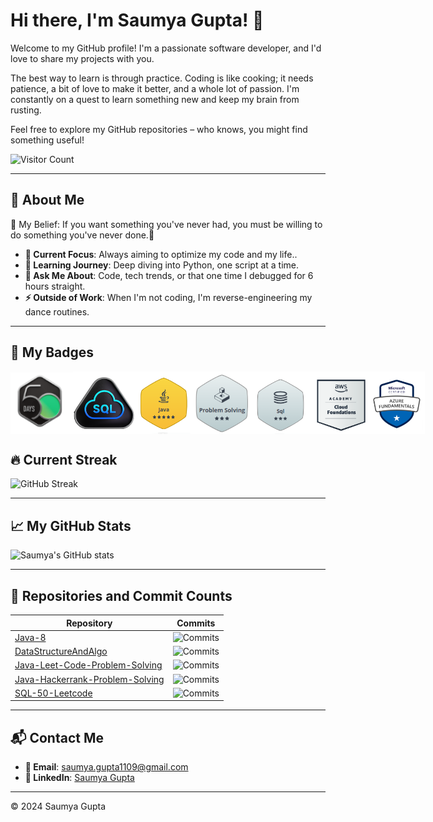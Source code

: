# Hi there, I'm Saumya Gupta! 👋

Welcome to my GitHub profile! I'm a passionate software developer, and I'd love to share my projects with you.

The best way to learn is through practice. Coding is like cooking; it needs patience, a bit of love to make it better, and a whole lot of passion. I'm constantly on a quest to learn something new and keep my brain from rusting. 

Feel free to explore my GitHub repositories – who knows, you might find something useful!


![Visitor Count](https://komarev.com/ghpvc/?username=saumya1109&style=flat-square&color=blue)

---

## 🔭 About Me

🌟 My Belief: If you want something you've never had, you must be willing to do something you've never done.🚀

- **🔭 Current Focus**: Always aiming to optimize my code and my life..
- **🌱 Learning Journey**: Deep diving into Python, one script at a time.
- **💬 Ask Me About**: Code, tech trends, or that one time I debugged for 6 hours straight.
- **⚡ Outside of Work**: When I'm not coding, I'm reverse-engineering my dance routines.
---

## 🏅 My Badges

<div style="display: flex; align-items: center;">
  
  <img src="https://github.com/saumya1109/assets/blob/main/Leetcode-50days.png" alt="Top SQL 50 Badge" width="100" height="100">
  <img src="https://github.com/saumya1109/assets/blob/main/Top_SQL_50.png" alt="Top SQL 50 Badge" width="100" height="100">
  <img src="https://github.com/saumya1109/assets/blob/main/Java-hacker-rank.png" alt="Java Badge" width="100" height="100">
  <img src="https://github.com/saumya1109/assets/blob/main/problem-solving-hackerrank.png" alt="Problem Solving Badge" width="100" height="100">
  <img src="https://github.com/saumya1109/assets/blob/main/SQL-silver-hackerrank.png" alt="SQL Badge" width="100" height="100">
  <img src="https://github.com/saumya1109/assets/blob/main/Cloud-foundation.png" alt="AWS CLoud Foundation" width="100" height="100">
  <img src="https://github.com/saumya1109/assets/blob/main/Azure-Fundamentals.png" alt="AZ-900" width="100" height="100">
 
  
</div>



## 🔥 Current Streak

![GitHub Streak](https://github-readme-streak-stats.herokuapp.com/?user=saumya1109&theme=default&hide_border=true)

---

## 📈 My GitHub Stats

![Saumya's GitHub stats](https://github-readme-stats.vercel.app/api?username=saumya1109&theme=default&hide_border=true)

---


## 📂 Repositories and Commit Counts

| Repository | Commits |
| --- | --- |
| [Java-8](https://github.com/saumya1109/Java-8) | ![Commits](https://img.shields.io/github/commit-activity/m/saumya1109/Java-8?style=flat-square&logo=github&label=Commits) |
| [DataStructureAndAlgo](https://github.com/saumya1109/DataStructureAndAlgo) | ![Commits](https://img.shields.io/github/commit-activity/m/saumya1109/DataStructureAndAlgo?style=flat-square&logo=github&label=Commits) |
| [Java-Leet-Code-Problem-Solving](https://github.com/saumya1109/Java-Leet-Code-Problem-Solving) | ![Commits](https://img.shields.io/github/commit-activity/m/saumya1109/Java-Leet-Code-Problem-Solving?style=flat-square&logo=github&label=Commits) |
| [Java-Hackerrank-Problem-Solving](https://github.com/saumya1109/Java-Hackerrank-Problem-Solving) | ![Commits](https://img.shields.io/github/commit-activity/m/saumya1109/Java-Hackerrank-Problem-Solving?style=flat-square&logo=github&label=Commits) |
| [SQL-50-Leetcode](https://github.com/saumya1109/SQL-50-Leetcode) | ![Commits](https://img.shields.io/github/commit-activity/m/saumya1109/SQL-50-Leetcode?style=flat-square&logo=github&label=Commits) |

---

## 📬 Contact Me

- **📧 Email**: [saumya.gupta1109@gmail.com](mailto:saumya.gupta1109@gmail.com)
- **🔗 LinkedIn**: [Saumya Gupta](https://www.linkedin.com/in/saumya-gupta1109)

---

© 2024 Saumya Gupta
